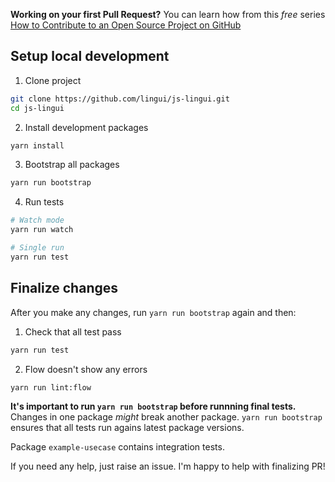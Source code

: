 **Working on your first Pull Request?** You can learn how from this *free* series [How to Contribute to an Open Source Project on GitHub](https://egghead.io/series/how-to-contribute-to-an-open-source-project-on-github)

## Setup local development

1. Clone project

```bash
git clone https://github.com/lingui/js-lingui.git
cd js-lingui
```

2. Install development packages

```bash
yarn install
```

3. Bootstrap all packages

```bash
yarn run bootstrap
```

4. Run tests

```bash
# Watch mode
yarn run watch

# Single run
yarn run test
```

## Finalize changes 

After you make any changes, run `yarn run bootstrap` again and then:

1. Check that all test pass

```bash
yarn run test
```

2. Flow doesn't show any errors

```bash
yarn run lint:flow
```

**It's important to run `yarn run bootstrap` before runnning final tests.** Changes in one package *might* break another package. `yarn run bootstrap` ensures that all tests run agains latest package versions.

Package `example-usecase` contains integration tests.

If you need any help, just raise an issue. I'm happy to help with finalizing PR!

